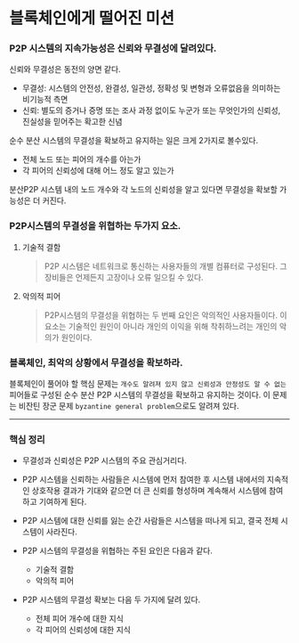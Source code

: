 # 블록체인에게 떨어진 미션

### P2P 시스템의 지속가능성은 신뢰와 무결성에 달려있다.

신뢰와 무결성은 동전의 양면 같다. 
- 무결성: 시스템의 안전성, 완결성, 일관성, 정확성 및 변형과 오류없음을 의미하는 비기능적 측면
- 신뢰: 별도의 증거나 증명 또는 조사 과정 없이도 누군가 또는 무엇인가의 신뢰성, 진실성을 믿어주는 확고한 신념

순수 분산 시스템의 무결성을 확보하고 유지하는 일은 크게 2가지로 볼수있다.
- 전체 노드 또는 피어의 개수를 아는가
- 각 피어의 신뢰성에 대해 어느 정도 알고 있는가

분산P2P 시스템 내의 노드 개수와 각 노드의 신뢰성을 알고 있다면 무결성을 확보할 가능성은 더 커진다.

### P2P시스템의 무결성을 위협하는 두가지 요소.

1. 기술적 결함
    > P2P 시스템은 네트워크로 통신하는 사용자들의 개별 컴퓨터로 구성된다. 그 장비들은 언제든지 고장이나 오류 일으킬 수 있다.
2. 악의적 피어
    > P2P시스템의 무결성을 위협하는 두 번째 요인은 악의적인 사용자들이다. 
    이 요소는 기술적인 원인이 아니라 개인의 이익을 위해 착취하느려는 개인의 악의가 원인이다.

### 블록체인, 최악의 상황에서 무결성을 확보하라.

블록체인이 풀어야 할 핵심 문제는 `개수도 알려져 있지 않고 신뢰성과 안정성도 알 수 없는` 피어들로 구성된 순수 분산 P2P 시스템의 무결성을 확보하고
유지하는 것이다. 이 문제는 비잔틴 장군 문제 `byzantine general problem`으로도 알려져 있다. 

---

### 핵심 정리

- 무결성과 신뢰성은 P2P 시스템의 주요 관심거리다.

- P2P 시스템을 신뢰하는 사람들은 시스템에 먼저 참여한 후 
  시스템 내에서의 지속적인 상호작용 결과가 기대와 같으면 
  더 큰 신뢰를 형성하며 계속해서 시스템에 참여하고 기여하게 된다.
  
- P2P 시스템에 대한 신뢰를 잃는 순간 사람들은 시스템을 떠나게 되고, 결국 전체 시스템이 사라진다.

- P2P 시스템의 무결성을 위협하는 주된 요인은 다음과 같다.
    - 기술적 결함
    - 악의적 피어
    
- P2P 시스템의 무결성 확보는 다음 두 가지에 달려 있다.
    - 전체 피어 개수에 대한 지식
    - 각 피어의 신뢰성에 대한 지식
    
 
